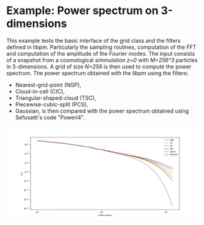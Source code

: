 Example: Power spectrum on 3-dimensions
=======================================

This example tests the basic interface of the 
grid class and the filters defined in libpm.
Particularly the sampling routines, computation of the FFT
and computation of the amplitude of the Fourier modes.
The input consists of a snapshot from a cosmological simmulation 
*z=0* with *M=256^3* particles in 3-dimensions.
A grid of size *N=256* is then used to compute the power spectrum.
The power spectrum obtained with the libpm
using the filters:
- Nearest-grid-point (NGP),
- Cloud-in-cell (CIC),
- Triangular-shaped-cloud (TSC),
- Piecewise-cubic-split (PCS),
- Gaussian,
is then compared with the power spectrum obtained
using Sefusatti's code "Poweri4".

![](./assets/power-3d.png)
